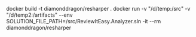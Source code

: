 docker build -t diamonddragon/resharper .
docker run -v "/d/temp:/src" -v "/d/temp2:/artifacts" --env SOLUTION_FILE_PATH=/src/ReviewItEasy.Analyzer.sln -it --rm diamonddragon/resharper